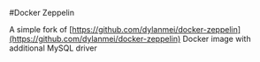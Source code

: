 #Docker Zeppelin

A simple fork of [https://github.com/dylanmei/docker-zeppelin](https://github.com/dylanmei/docker-zeppelin) Docker image with additional MySQL driver